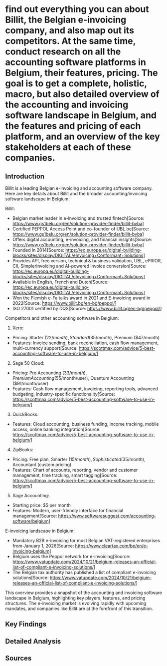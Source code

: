 # find out everything you can about Billit, the Belgian e-invoicing company, and also map out its competitors. At the same time, conduct research on all the accounting software platforms in Belgium, their features, pricing. The goal is to get a complete, holistic, macro, but also detailed overview of the accounting and invoicing software landscape in Belgium, and the features and pricing of each platform, and an overview of the key stakeholders at each of these companies.

## Introduction

Billit is a leading Belgian e-invoicing and accounting software company. Here are key details about Billit and the broader accounting/invoicing software landscape in Belgium:

Billit:
- Belgian market leader in e-invoicing and trusted fintech[Source: https://www.gs1belu.org/en/solution-provider-finder/billit-bvba]
- Certified PEPPOL Access Point and co-founder of UBL.be[Source: https://www.gs1belu.org/en/solution-provider-finder/billit-bvba]
- Offers digital accounting, e-invoicing, and financial insights[Source: https://www.gs1belu.org/en/solution-provider-finder/billit-bvba]
- Founded in 2014[Source: https://ec.europa.eu/digital-building-blocks/sites/display/DIGITAL/eInvoicing+Conformant+Solutions]
- Provides API, free version, technical & business validation, UBL, ePRIOR, CII, SimplerInvoicing and AI-powered invoice conversion[Source: https://ec.europa.eu/digital-building-blocks/sites/display/DIGITAL/eInvoicing+Conformant+Solutions]
- Available in English, French and Dutch[Source: https://ec.europa.eu/digital-building-blocks/sites/display/DIGITAL/eInvoicing+Conformant+Solutions]
- Won the Flemish e-Fa talks award in 2021 and E-invoicing award in 2022[Source: https://www.billit.bg/en-bg/peppol/]
- ISO 27001 certified by DQS[Source: https://www.billit.bg/en-bg/peppol/]

Competitors and other accounting software in Belgium:

1. Xero:
- Pricing: Starter ($22/month), Standard ($35/month), Premium ($47/month)
- Features: Invoice sending, bank reconciliation, cash flow management, multi-currency support[Source: https://scottmax.com/advice/5-best-accounting-software-to-use-in-belgium/]

2. Sage 50 Cloud:
- Pricing: Pro Accounting ($33/month), Premium Accounting ($55/month/user), Quantum Accounting ($91/month/user)
- Features: Cash flow management, invoicing, reporting tools, advanced budgeting, industry-specific functionality[Source: https://scottmax.com/advice/5-best-accounting-software-to-use-in-belgium/]

3. QuickBooks:
- Features: Cloud accounting, business funding, income tracking, mobile access, online banking integration[Source: https://scottmax.com/advice/5-best-accounting-software-to-use-in-belgium/]

4. ZipBooks:
- Pricing: Free plan, Smarter ($15/month), Sophisticated ($35/month), Accountant (custom pricing)
- Features: Chart of accounts, reporting, vendor and customer management, time tracking, smart tagging[Source: https://scottmax.com/advice/5-best-accounting-software-to-use-in-belgium/]

5. Sage Accounting:
- Starting price: $5 per month
- Features: Modern, user-friendly interface for financial management[Source: https://www.softwaresuggest.com/accounting-software/belgium]

E-invoicing landscape in Belgium:
- Mandatory B2B e-invoicing for most Belgian VAT-registered enterprises from January 1, 2026[Source: https://www.cleartax.com/be/en/e-invoicing-belgium]
- Belgium uses the Peppol network for e-invoicing[Source: https://www.vatupdate.com/2024/10/21/belgium-releases-an-official-list-of-compliant-e-invoicing-solutions/]
- The Belgian tax authority has published a list of compliant e-invoicing solutions[Source: https://www.vatupdate.com/2024/10/21/belgium-releases-an-official-list-of-compliant-e-invoicing-solutions/]

This overview provides a snapshot of the accounting and invoicing software landscape in Belgium, highlighting key players, features, and pricing structures. The e-invoicing market is evolving rapidly with upcoming mandates, and companies like Billit are at the forefront of this transition.

## Key Findings


## Detailed Analysis


## Sources

